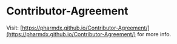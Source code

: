 # Contributor-Agreement

Visit: [https://pharmdx.github.io/Contributor-Agreement/](https://pharmdx.github.io/Contributor-Agreement/) for more info.
